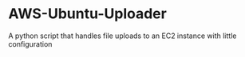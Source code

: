 AWS-Ubuntu-Uploader
===================

A python script that handles file uploads to an EC2 instance with little configuration
